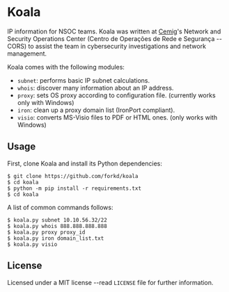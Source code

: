 # Koala
IP information for NSOC teams.  Koala was written at [Cemig](http://www.cemig.com.br)'s Network and Security Operations Center (Centro de Operações de Rede e Segurança -- CORS) to assist the team in cybersecurity investigations and network management.

Koala comes with the following modules:

* `subnet`: performs basic IP subnet calculations.
* `whois`: discover many information about an IP address.
* `proxy`: sets OS proxy according to configuration file. (currently works only with Windows)
* `iron`: clean up a proxy domain list (IronPort compliant).
* `visio`: converts MS-Visio files to PDF or HTML ones. (only works with Windows)

## Usage
First, clone Koala and install its Python dependencies:

```
$ git clone https://github.com/forkd/koala
$ cd koala
$ python -m pip install -r requirements.txt
$ cd koala
```

A list of common commands follows:

```
$ koala.py subnet 10.10.56.32/22
$ koala.py whois 888.888.888.888
$ koala.py proxy proxy_id
$ koala.py iron domain_list.txt
$ koala.py visio
```

## License
Licensed under a MIT license --read `LICENSE` file for further information.